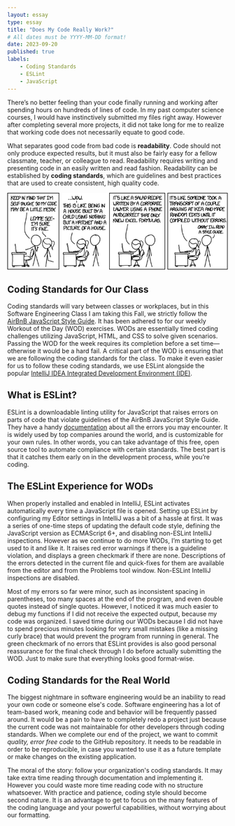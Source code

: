 ```yaml
---
layout: essay
type: essay
title: "Does My Code Really Work?"
# All dates must be YYYY-MM-DD format!
date: 2023-09-20
published: true
labels:
    - Coding Standards
    - ESLint
    - JavaScript
---
```


There’s no better feeling than your code finally running and working after spending hours on hundreds of lines of code. In my past computer science courses, I would have instinctively submitted my files right away. However after completing several more projects, it did not take long for me to realize that working code does not necessarily equate to good code.

What separates good code from bad code is __readability__. Code should not only produce expected results, but it must also be fairly easy for a fellow classmate, teacher, or colleague to read. Readability requires writing and presenting code in an easily written and read fashion. Readability can be established by __coding standards__, which are guidelines and best practices that are used to create consistent, high quality code.  

<div class="text-center"><img style="drop-shadow" src="../img/coding-standards-comic.png" alt="comic"></div>

## Coding Standards for Our Class

Coding standards will vary between classes or workplaces, but in this Software Engineering Class I am taking this Fall, we strictly follow the [AirBnB JavaScript Style Guide](https://github.com/airbnb/javascript). It has been adhered to for our weekly Workout of the Day (WOD) exercises. WODs are essentially timed coding challenges utilizing JavaScript, HTML, and CSS to solve given scenarios. Passing the WOD for the week requires its completion before a set time—otherwise it would be a hard fail. A critical part of the WOD is ensuring that we are following the coding standards for the class. To make it even easier for us to follow these coding standards, we use ESLint alongside the popular [IntelliJ IDEA Integrated Development Environment (IDE)](https://www.jetbrains.com/idea/). 

## What is ESLint?

ESLint is a downloadable linting utility for JavaScript that raises errors on parts of code that violate guidelines of the AirBnB JavaScript Style Guide. They have a handy [documentation](https://eslint.org/docs/latest/rules/) about all the errors you may encounter. It is widely used by top companies around the world, and is customizable for your own rules. In other words, you can take advantage of this free, open source tool to automate compliance with certain standards. The best part is that it catches them early on in the development process, while you’re coding.

## The ESLint Experience for WODs

When properly installed and enabled in IntelliJ, ESLint activates automatically every time a JavaScript file is opened. Setting up ESLint by configuring my Editor settings in IntelliJ was a bit of a hassle at first. It was a series of one-time steps of updating the default code style, defining the JavaScript version as ECMAScript 6+, and disabling non-ESLint IntelliJ inspections. However as we continue to do more WODs, I’m starting to get used to it and like it. It raises red error warnings if there is a guideline violation, and displays a green checkmark if there are none. Descriptions of the errors detected in the current file and quick-fixes for them are available from the editor and from the Problems tool window. Non-ESLint IntelliJ inspections are disabled.

Most of my errors so far were minor, such as inconsistent spacing in parentheses, too many spaces at the end of the program, and even double quotes instead of single quotes. However, I noticed it was much easier to debug my functions if I did not receive the expected output, because my code was organized. I saved time during our WODs because I did not have to spend precious minutes looking for very small mistakes (like a missing curly brace) that would prevent the program from running in general. The green checkmark of no errors that ESLint provides is also good personal reassurance for the final check through I do before actually submitting the WOD. Just to make sure that everything looks good format-wise.

## Coding Standards for the Real World

The biggest nightmare in software engineering would be an inability to read your own code or someone else's code. Software engineering has a lot of team-based work, meaning code and behavior will be frequently passed around. It would be a pain to have to completely redo a project just because the current code was not maintainable for other developers through coding standards. When we complete our end of the project, we want to commit _quality, error free code_ to the GitHub repository. It needs to be readable in order to be reproducible, in case you wanted to use it as a future template or make changes on the existing application.

The moral of the story: follow your organization's coding standards. It may take extra time reading through documentation and implementing it. However you could waste more time reading code with no structure whatsoever. With practice and patience, coding style should become second nature. It is an advantage to get to focus on the many features of the coding language and your powerful capabilities, without worrying about our formatting.